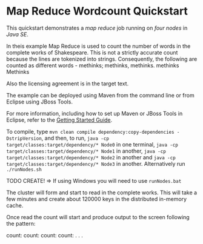 Map Reduce Wordcount Quickstart
==========================

This quickstart demonstrates a *map reduce* job running on *four nodes* in *Java SE*.

In theis example Map Reduce is used to count the number of words in the complete works of Shakespeare. This is not a strictly accurate count because the lines are tokenized into strings. Consequently, the following are counted as different words - 
  methinks;
  methinks,
  methinks.
  methinks
  Methinks

Also the licensing agreement is in the target text.

The example can be deployed using Maven from the command line or from Eclipse using
JBoss Tools.

For more information, including how to set up Maven or JBoss Tools in Eclipse, 
refer to the [Getting Started Guide](https://docs.jboss.org/author/display/ISPN/Getting+Started+Guide+-+Clustered+Cache+in+Java+SE).

To compile, type `mvn clean compile dependency:copy-dependencies -DstripVersion`, 
and then, to run, `java -cp target/classes:target/dependency/* Node0` in one terminal, `java -cp target/classes:target/dependency/* Node1` in another, `java -cp target/classes:target/dependency/* Node2` in another and `java -cp target/classes:target/dependency/* Node3` in another.
Alternatively run `./runNodes.sh`

TODO CREATE! => If using Windows you will need to use `runNodes.bat`

The cluster will form and start to read in the complete works. This will take a few minutes and create about 120000 keys in the distributed in-memory cache. 

Once read the count will start and produce output to the screen following the pattern:

<word1> count: <number1>
<word2> count: <number2>
<word3> count: <number3>
<word4> count: <number4>
.
.
.


